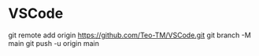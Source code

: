 # VSCode

git remote add origin https://github.com/Teo-TM/VSCode.git
git branch -M main
git push -u origin main